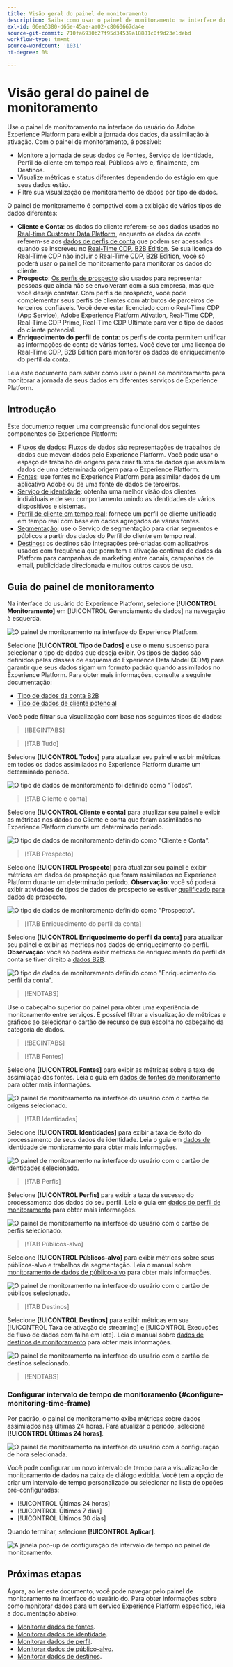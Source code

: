 ```yaml
---
title: Visão geral do painel de monitoramento
description: Saiba como usar o painel de monitoramento na interface do usuário do Adobe Experience Platform
exl-id: 06ea5380-d66e-45ae-aa02-c8060667da4e
source-git-commit: 710fa6930b27f95d34539a18881c0f9d23e1debd
workflow-type: tm+mt
source-wordcount: '1031'
ht-degree: 0%

---
```


# Visão geral do painel de monitoramento

Use o painel de monitoramento na interface do usuário do Adobe Experience Platform para exibir a jornada dos dados, da assimilação à ativação. Com o painel de monitoramento, é possível:

* Monitore a jornada de seus dados de Fontes, Serviço de identidade, Perfil do cliente em tempo real, Públicos-alvo e, finalmente, em Destinos.
* Visualize métricas e status diferentes dependendo do estágio em que seus dados estão.
* Filtre sua visualização de monitoramento de dados por tipo de dados.

O painel de monitoramento é compatível com a exibição de vários tipos de dados diferentes:

* **Cliente e Conta**: os dados do cliente referem-se aos dados usados no [Real-time Customer Data Platform](../../rtcdp/home.md), enquanto os dados da conta referem-se aos [dados de perfis de conta](../../rtcdp/accounts/account-profile-overview.md) que podem ser acessados quando se inscreveu no [Real-Time CDP, B2B Edition](../../rtcdp/b2b-overview.md). Se sua licença do Real-Time CDP não incluir o Real-Time CDP, B2B Edition, você só poderá usar o painel de monitoramento para monitorar os dados do cliente.
* **Prospecto**: [Os perfis de prospecto](../../profile/ui/prospect-profile.md) são usados para representar pessoas que ainda não se envolveram com a sua empresa, mas que você deseja contatar. Com perfis de prospecto, você pode complementar seus perfis de clientes com atributos de parceiros de terceiros confiáveis. Você deve estar licenciado com o Real-Time CDP (App Service), Adobe Experience Platform Ativation, Real-Time CDP, Real-Time CDP Prime, Real-Time CDP Ultimate para ver o tipo de dados do cliente potencial.
* **Enriquecimento do perfil de conta**: os perfis de conta permitem unificar as informações de conta de várias fontes. Você deve ter uma licença do Real-Time CDP, B2B Edition para monitorar os dados de enriquecimento do perfil da conta.

Leia este documento para saber como usar o painel de monitoramento para monitorar a jornada de seus dados em diferentes serviços de Experience Platform.

## Introdução

Este documento requer uma compreensão funcional dos seguintes componentes do Experience Platform:

* [Fluxos de dados](../home.md): Fluxos de dados são representações de trabalhos de dados que movem dados pelo Experience Platform. Você pode usar o espaço de trabalho de origens para criar fluxos de dados que assimilam dados de uma determinada origem para o Experience Platform.
* [Fontes](../../sources/home.md): use fontes no Experience Platform para assimilar dados de um aplicativo Adobe ou de uma fonte de dados de terceiros.
* [Serviço de identidade](../../identity-service/home.md): obtenha uma melhor visão dos clientes individuais e de seu comportamento unindo as identidades de vários dispositivos e sistemas.
* [Perfil de cliente em tempo real](../../profile/home.md): fornece um perfil de cliente unificado em tempo real com base em dados agregados de várias fontes.
* [Segmentação](../../segmentation/home.md): use o Serviço de segmentação para criar segmentos e públicos a partir dos dados do Perfil do cliente em tempo real.
* [Destinos](../../destinations/home.md): os destinos são integrações pré-criadas com aplicativos usados com frequência que permitem a ativação contínua de dados da Platform para campanhas de marketing entre canais, campanhas de email, publicidade direcionada e muitos outros casos de uso.

## Guia do painel de monitoramento

Na interface do usuário do Experience Platform, selecione **[!UICONTROL Monitoramento]** em [!UICONTROL Gerenciamento de dados] na navegação à esquerda.

![O painel de monitoramento na interface do Experience Platform.](../assets/ui/monitor-overview/monitoring.png)

Selecione **[!UICONTROL Tipo de Dados]** e use o menu suspenso para selecionar o tipo de dados que deseja exibir. Os tipos de dados são definidos pelas classes de esquema do Experience Data Model (XDM) para garantir que seus dados sigam um formato padrão quando assimilados no Experience Platform. Para obter mais informações, consulte a seguinte documentação:

* [Tipo de dados da conta B2B](../../rtcdp/b2b-tutorial.md)
* [Tipo de dados de cliente potencial](../../rtcdp/partner-data/prospecting.md)

Você pode filtrar sua visualização com base nos seguintes tipos de dados:

>[!BEGINTABS]

>[!TAB Tudo]

Selecione **[!UICONTROL Todos]** para atualizar seu painel e exibir métricas em todos os dados assimilados no Experience Platform durante um determinado período.

![O tipo de dados de monitoramento foi definido como &quot;Todos&quot;.](../assets/ui/monitor-overview/all.png)

>[!TAB Cliente e conta]

Selecione **[!UICONTROL Cliente e conta]** para atualizar seu painel e exibir as métricas nos dados do Cliente e conta que foram assimilados no Experience Platform durante um determinado período.

![O tipo de dados de monitoramento definido como &quot;Cliente e Conta&quot;.](../assets/ui/monitor-overview/customer-account.png)

>[!TAB Prospecto]

Selecione **[!UICONTROL Prospecto]** para atualizar seu painel e exibir métricas em dados de prospecção que foram assimilados no Experience Platform durante um determinado período. **Observação**: você só poderá exibir atividades de tipos de dados de prospecto se estiver [qualificado para dados de prospecto](../../rtcdp/partner-data/prospecting.md).

![O tipo de dados de monitoramento definido como &quot;Prospecto&quot;.](../assets/ui/monitor-overview/prospect.png)

>[!TAB Enriquecimento do perfil da conta]

Selecione **[!UICONTROL Enriquecimento do perfil da conta]** para atualizar seu painel e exibir as métricas nos dados de enriquecimento do perfil. **Observação**: você só poderá exibir métricas de enriquecimento do perfil da conta se tiver direito a [dados B2B](../../rtcdp/b2b-tutorial.md).

![O tipo de dados de monitoramento definido como &quot;Enriquecimento do perfil da conta&quot;.](../assets/ui/monitor-overview/account-profile-enrichment.png)

>[!ENDTABS]

Use o cabeçalho superior do painel para obter uma experiência de monitoramento entre serviços. É possível filtrar a visualização de métricas e gráficos ao selecionar o cartão de recurso de sua escolha no cabeçalho da categoria de dados.

>[!BEGINTABS]

>[!TAB Fontes]

Selecione **[!UICONTROL Fontes]** para exibir as métricas sobre a taxa de assimilação das fontes. Leia o guia em [dados de fontes de monitoramento](monitor-sources.md) para obter mais informações.

![O painel de monitoramento na interface do usuário com o cartão de origens selecionado.](../assets/ui/monitor-overview/sources.png)

>[!TAB Identidades]

Selecione **[!UICONTROL Identidades]** para exibir a taxa de êxito do processamento de seus dados de identidade. Leia o guia em [dados de identidade de monitoramento](monitor-identities.md) para obter mais informações.

![O painel de monitoramento na interface do usuário com o cartão de identidades selecionado.](../assets/ui/monitor-overview/identities.png)

>[!TAB Perfis]

Selecione **[!UICONTROL Perfis]** para exibir a taxa de sucesso do processamento dos dados do seu perfil. Leia o guia em [dados do perfil de monitoramento](monitor-profiles.md) para obter mais informações.

![O painel de monitoramento na interface do usuário com o cartão de perfis selecionado.](../assets/ui/monitor-overview/profiles.png)

>[!TAB Públicos-alvo]

Selecione **[!UICONTROL Públicos-alvo]** para exibir métricas sobre seus públicos-alvo e trabalhos de segmentação. Leia o manual sobre [monitoramento de dados de público-alvo](monitor-audiences.md) para obter mais informações.

![O painel de monitoramento na interface do usuário com o cartão de públicos selecionado.](../assets/ui/monitor-overview/audiences.png)

>[!TAB Destinos]

Selecione **[!UICONTROL Destinos]** para exibir métricas em sua [!UICONTROL Taxa de ativação de streaming] e [!UICONTROL Execuções de fluxo de dados com falha em lote]. Leia o manual sobre [dados de destinos de monitoramento](monitor-destinations.md) para obter mais informações.

![O painel de monitoramento na interface do usuário com o cartão de destinos selecionado.](../assets/ui/monitor-overview/destinations.png)

>[!ENDTABS]

### Configurar intervalo de tempo de monitoramento {#configure-monitoring-time-frame}

Por padrão, o painel de monitoramento exibe métricas sobre dados assimilados nas últimas 24 horas. Para atualizar o período, selecione **[!UICONTROL Últimas 24 horas]**.

![O painel de monitoramento na interface do usuário com a configuração de hora selecionada.](../assets/ui/monitor-overview/select-time.png)

Você pode configurar um novo intervalo de tempo para a visualização de monitoramento de dados na caixa de diálogo exibida. Você tem a opção de criar um intervalo de tempo personalizado ou selecionar na lista de opções pré-configuradas:

* [!UICONTROL Últimas 24 horas]
* [!UICONTROL Últimos 7 dias]
* [!UICONTROL Últimos 30 dias]

Quando terminar, selecione **[!UICONTROL Aplicar]**.

![A janela pop-up de configuração de intervalo de tempo no painel de monitoramento.](../assets/ui/monitor-overview/update-time.png)

## Próximas etapas

Agora, ao ler este documento, você pode navegar pelo painel de monitoramento na interface do usuário do. Para obter informações sobre como monitorar dados para um serviço Experience Platform específico, leia a documentação abaixo:

* [Monitorar dados de fontes](monitor-sources.md).
* [Monitorar dados de identidade](monitor-identities.md).
* [Monitorar dados de perfil](monitor-profiles.md).
* [Monitorar dados de público-alvo](monitor-audiences.md).
* [Monitorar dados de destinos](monitor-destinations.md).
